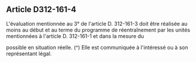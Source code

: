 ## Article D312-161-4

L'évaluation mentionnée au 3° de l'article D. 312-161-3 doit être réalisée au moins au début et au terme
du programme de réentraînement par les unités mentionnées à l'article D. 312-161-1 et dans la mesure du

possible en situation réelle. (^)
Elle est communiquée à l'intéressé ou à son représentant légal.

